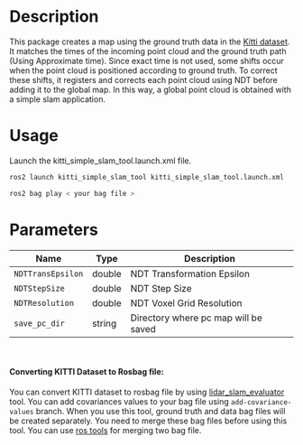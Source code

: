 # Description

This package creates a map using the ground truth data in the [Kitti dataset](https://www.cvlibs.net/datasets/kitti/).
It matches the times of the incoming point cloud and the ground truth path (Using Approximate time). 
Since exact time is not used, some shifts occur when the point cloud is positioned according to ground truth. 
To correct these shifts, it registers and corrects each point cloud using NDT before adding it to the global map. 
In this way, a global point cloud is obtained with a simple slam application.

# Usage

Launch the kitti_simple_slam_tool.launch.xml file.
```bash
ros2 launch kitti_simple_slam_tool kitti_simple_slam_tool.launch.xml
```
```bash
ros2 bag play < your bag file >
```
# Parameters
| Name                | Type   | Description                          |
|---------------------|--------|--------------------------------------|
| `NDTTransEpsilon`          | double | NDT Transformation Epsilon           |
| `NDTStepSize`           | double | NDT Step Size                        |
| `NDTResolution`    | double | NDT Voxel Grid Resolution            |
| `save_pc_dir`  | string | Directory where pc map will be saved |

<br/>

#### Converting KITTI Dataset to Rosbag file:
You can convert KITTI dataset to rosbag file by using [lidar_slam_evaluator]( https://github.com/meliketanrikulu/lidar_slam_evaluator/tree/add-covariance-values
) tool. You can add covariances values to your bag file using `add-covariance-values` branch.
When you use this tool, ground truth and data bag files will be created separately.
You need to merge these bag files before using this tool. You can use [ros tools](https://github.com/ros2/rosbag2?tab=readme-ov-file#converting-bags) for merging two bag file.

